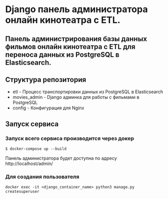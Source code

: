 # Django панель администратора онлайн кинотеатра c ETL.

## Панель администрирования базы данных фильмов онлайн кинотеатра с ETL для переноса данных из PostgreSQL в Elasticsearch.

## Структура репозитория
* etl - Процесс транспортировки данных из PostgreSQL в Elasticsearch 
* movies_admin - Django админка для работы с фильмами в PostgreSQL
* config - Конфигурация для Nginx

## Запуск сервиса

### Запуск всего сервиса производится через докер
```commandline
$ docker-compose up --build
```
Панель администратора будет доступна по адресу
http://localhost/admin/

### Для создания пользователя
```commandline
docker exec -it <django_container_name> python3 manage.py createsuperuser
```
